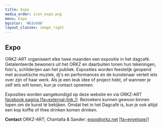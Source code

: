 ```yaml
---
title: Expo
media_order: icon_expo.png
menu: Expo
bgcolor: '#b3c6d6'
layout_classes: image_right
---
```


Expo
----

ORKZ-ART organiseert elke twee maanden een expositie in het dagcafé. Getalenteerde bewoners uit het ORKZ en daarbuiten tonen hun tekeningen, foto's, schilderijen aan het publiek. Exposities worden feestelijk geopend met acoustische muziek, dj's en performances en de kunstenaar vertelt iets over zijn of haar werk. Als je een leuk idee of project hebt, of wanneer je zelf iets wilt tonen, kun je contact opnemen.

Exposities worden aangekondigd op deze website en via ORKZ-ART [facebook pagina [fa=external-link /]](https://www.facebook.com/KunstcommissieORKZ/). Bezoekers kunnen gewoon binnen lopen om de kunst te bekijken. Omdat het in het Dagcafé is, kun je ook altijd een kop koffie of thee drinken komen drinken.

**Contact** ORKZ-ART; Chantalla & Sander: expo@orkz.net [[fa=envelope/]](mailto:expo@orkz.net)


